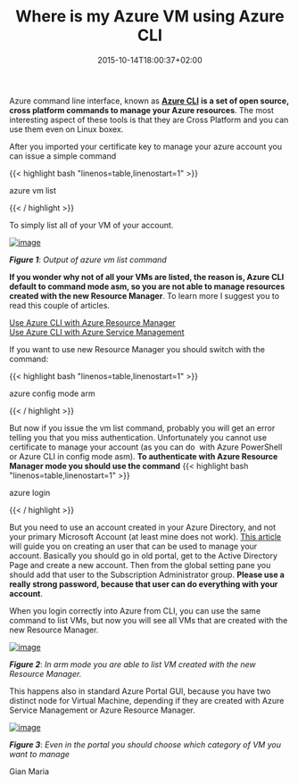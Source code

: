 ﻿---
title: "Where is my Azure VM using Azure CLI"
description: ""
date: 2015-10-14T18:00:37+02:00
draft: false
tags: [Azure]
categories: [Azure]
---
Azure command line interface, known as [**Azure CLI**](https://azure.microsoft.com/en-us/documentation/articles/xplat-cli/) **is a set of open source, cross platform commands to manage your Azure resources**. The most interesting aspect of these tools is that they are Cross Platform and you can use them even on Linux boxex.

After you imported your certificate key to manage your azure account you can issue a simple command

{{< highlight bash "linenos=table,linenostart=1" >}}


azure vm list

{{< / highlight >}}

To simply list all of your VM of your account.

[![image](http://www.codewrecks.com/blog/wp-content/uploads/2015/10/image_thumb14.png "image")](http://www.codewrecks.com/blog/wp-content/uploads/2015/10/image14.png)

 ***Figure 1***: *Output of azure vm list command*

 **If you wonder why not of all your VMs are listed, the reason is, Azure CLI default to command mode asm, so you are not able to manage resources created with the new Resource Manager**. To learn more I suggest you to read this couple of articles.

[Use Azure CLI with Azure Resource Manager](https://azure.microsoft.com/en-us/documentation/articles/xplat-cli-azure-resource-manager/)  
[Use Azure CLI with Azure Service Management](https://azure.microsoft.com/en-us/documentation/articles/virtual-machines-command-line-tools/)

If you want to use new Resource Manager you should switch with the command:

{{< highlight bash "linenos=table,linenostart=1" >}}


azure config mode arm

{{< / highlight >}}

But now if you issue the vm list command, probably you will get an error telling you that you miss authentication. Unfortunately you cannot use certificate to manage your account (as you can do  with Azure PowerShell or Azure CLI in config mode asm).  **To authenticate with Azure Resource Manager mode you should use the command** {{< highlight bash "linenos=table,linenostart=1" >}}


azure login

{{< / highlight >}}

But you need to use an account created in your Azure Directory, and not your primary Microsoft Account (at least mine does not work). [This article](https://azure.microsoft.com/en-us/documentation/articles/xplat-cli-connect/) will guide you on creating an user that can be used to manage your account. Basically you should go in old portal, get to the Active Directory Page and create a new account. Then from the global setting pane you should add that user to the Subscription Administrator group.  **Please use a really strong password, because that user can do everything with your account**.

When you login correctly into Azure from CLI, you can use the same command to list VMs, but now you will see all VMs that are created with the new Resource Manager.

[![image](http://www.codewrecks.com/blog/wp-content/uploads/2015/10/image_thumb15.png "image")](http://www.codewrecks.com/blog/wp-content/uploads/2015/10/image15.png)

 ***Figure 2***: *In arm mode you are able to list VM created with the new Resource Manager.*

This happens also in standard Azure Portal GUI, because you have two distinct node for Virtual Machine, depending if they are created with Azure Service Management or Azure Resource Manager.

[![image](http://www.codewrecks.com/blog/wp-content/uploads/2015/10/image_thumb16.png "image")](http://www.codewrecks.com/blog/wp-content/uploads/2015/10/image16.png)

 ***Figure 3***: *Even in the portal you should choose which category of VM you want to manage*

Gian Maria

